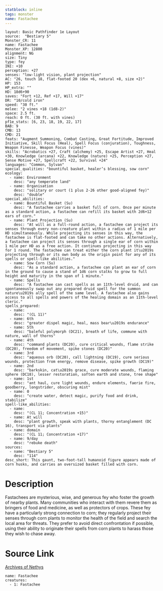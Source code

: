 ```yaml
---
statblock: inline
tags: monster
name: Fastachee
---
```

```statblock
layout: Basic Pathfinder 1e Layout
source:  "Bestiary 5"
Monster_CR: 11
name: Fastachee
Monster_XP: 12800
alignment: NG
size: Tiny
type: fey
INI: +10
perception: +27
senses: "low-light vision, plant projection"
AC: "26, touch 18, flat-footed 20 (dex +6, natural +8, size +2)"
HP: 153
HP_extra: ""
HD: 18d6+90
saves: "Fort +12, Ref +17, Will +17"
DR: "10/cold iron"
speed: "30 ft."
melee: "2 vines +18 (1d8-2)"
space: 2.5 ft.
reach: 0 ft. (30 ft. with vines)
pf1e_stats: [6, 23, 18, 19, 22, 17]
BAB: 9
CMB: 13
CMD: 21
feats: "Augment Summoning, Combat Casting, Great Fortitude, Improved Initiative, Skill Focus (Heal), Spell Focus (conjuration), Toughness, Weapon Finesse, Weapon Focus (vines)"
skills: "Acrobatics +27, Craft (alchemy) +25, Escape Artist +27, Heal +30, Knowledge (arcana) +22, Knowledge (nature) +25, Perception +27, Sense Motive +27, Spellcraft +22, Survival +24"
languages: "Common, Sylvan"
special_qualities: "bountiful basket, healer’s blessing, sow corn"
ecology:
  - name: Environment
    desc: "any temperate land"
  - name: Organisation
    desc: "solitary or court (1 plus 2-26 other good-aligned fey)"
    desc: "double"
special_abilities:
  - name: Bountiful Basket (Su)
    desc: "A fastachee carries a basket full of corn. Once per minute as a standard action, a fastachee can refill its basket with 2d6+12 ears of corn."
  - name: Plant Projection (Su)
    desc: "At will as a full-round action, a fastachee can project its senses through every non-creature plant within a radius of 1 mile per HD simultaneously. While projecting its senses in this way, the fastachee is flat-footed and can take no other actions. Alternatively, a fastachee can project its senses through a single ear of corn within 1 mile per HD as a free action. It continues projecting in this way for 1 round. The fastachee can treat either the corn plant it\u2019s projecting through or its own body as the origin point for any of its spells or spell-like abilities."
  - name: Sow Corn (Su)
    desc: "As a standard action, a fastachee can plant an ear of corn in the ground to cause a stand of 1d6 corn stalks to grow to full height and maturity in the span of 1 minute."
  - name: Spells
    desc: "A fastachee can cast spells as an 11th-level druid, and can spontaneously swap out any prepared druid spell for the summon nature\u2019s ally spell of the same level. A fastachee also gains access to all spells and powers of the healing domain as an 11th-level cleric."
spells_prepared:
  - name:
    desc: "(CL 11)"
  - name: 6th
    desc: "greater dispel magic, heal, mass bear\u2019s endurance"
  - name: 5th
    desc: "baleful polymorph (DC21), breath of life, commune with nature, wall of thorns"
  - name: 4th
    desc: "command plants (DC20), cure critical wounds, flame strike (DC20), freedom of movement, spike stones (DC20)"
  - name: 3rd
    desc: "aqueous orb (DC20), call lightning (DC19), cure serious wounds, protection from energy, remove disease, spike growth (DC19)"
  - name: 2nd
    desc: "barkskin, cat\u2019s grace, cure moderate wounds, flaming sphere (DC18), lesser restoration, soften earth and stone, tree shape"
  - name: 1st
    desc: "ant haul, cure light wounds, endure elements, faerie fire, goodberry, longstrider, obscuring mist"
  - name: 0
    desc: "create water, detect magic, purify food and drink, stabilize"
spell-like_abilities:
  - name:
    desc: "(CL 11; Concentration +15)"
  - name: At will
    desc: "plant growth, speak with plants, thorny entanglement (DC 16), transport via plants"
  - name: domain
    desc: "(CL 11; Concentration +17)"
  - name: 9/day
    desc: "rebuke death"
sources:
  - name: "Bestiary 5"
    desc: "114"
desc_short: This gaunt, two-foot-tall humanoid figure appears made of corn husks, and carries an oversized basket filled with corn.
```
# Description
Fastachees are mysterious, wise, and generous fey who foster the growth of nearby plants. Many communities who interact with them revere them as bringers of food and medicine, as well as protectors of crops. These fey have a particularly strong connection to corn; they regularly project their senses through corn plants to monitor the health of the field and search the local area for threats. They prefer to avoid direct confrontation if possible, using their ability to originate their spells from corn plants to harass those they wish to chase away.
# Source Link
[Archives of Nethys](https://aonprd.com/MonsterDisplay.aspx?ItemName=Fastachee)
```encounter-table
name: Fastachee
creatures:
  - 1: Fastachee
```
